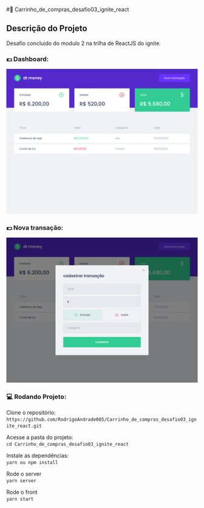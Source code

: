#:handbag: Carrinho_de_compras_desafio03_ignite_react

## Descrição do Projeto

Desafio concluido do modulo 2 na trilha de ReactJS do ignite.

### :dollar: Dashboard:
![dashboard](https://github.com/RodrigoAndrade085/dt-Money/blob/master/src/assets/dtmoney-dashboard.png)

### :dollar: Nova transação:
![novatransação](https://github.com/RodrigoAndrade085/dt-Money/blob/master/src/assets/dtmoney-novatransacao.png)


### :computer: Rodando Projeto:

  Clone o repositório:  
  `https://github.com/RodrigoAndrade085/Carrinho_de_compras_desafio03_ignite_react.git`
  
  Acesse a pasta do projeto:  
  `cd Carrinho_de_compras_desafio03_ignite_react`
  
  Instale as dependências:  
  `yarn ou npm install`

  Rode o server  
  `yarn server`
  
  Rode o front  
  `yarn start`
